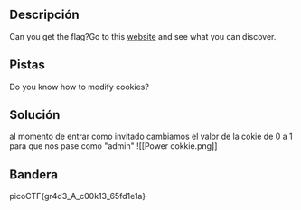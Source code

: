 ## Descripción
Can you get the flag?Go to this [website](http://saturn.picoctf.net:62846/) and see what you can discover.
## Pistas 
Do you know how to modify cookies?
## Solución
al momento de entrar como invitado cambiamos el valor de la cokie de  0 a 1 para que nos pase como "admin"
![[Power cokkie.png]]
## Bandera
picoCTF{gr4d3_A_c00k13_65fd1e1a}